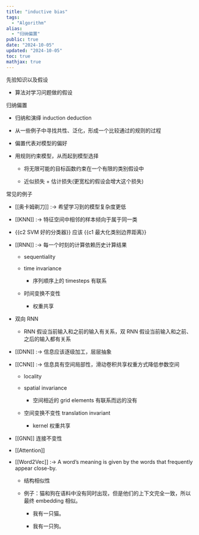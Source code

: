 ```yaml
---
title: "inductive bias"
tags:
  - "Algorithm"
alias:
  - "归纳偏置"
public: true
date: "2024-10-05"
updated: "2024-10-05"
toc: true
mathjax: true
---
```


先验知识以及假设

  + 算法对学习问题做的假设

归纳偏置

  + 归纳和演绎 induction deduction

  + 从一些例子中寻找共性、泛化，形成一个比较通过的规则的过程

  + 偏置代表对模型的偏好

  + 用规则约束模型，从而起到模型选择

    + 将无限可能的目标函数约束在一个有限的类别假设中

    + 近似损失 + 估计损失(更宽松的假设会增大这个损失)

常见的例子

  + [[奥卡姆剃刀]] :-> 希望学习到的模型复杂度更低
  + [[KNN]] :-> 特征空间中相邻的样本倾向于属于同一类
  + {{c2 SVM 好的分类器}} 应该 {{c1 最大化类别边界距离}}
  + [[RNN]] :-> 每一个时刻的计算依赖历史计算结果
    + sequentiality

    + time invariance

      + 序列顺序上的 timesteps 有联系

    + 时间变换不变性

      + 权重共享

  + 双向 RNN

    + RNN 假设当前输入和之前的输入有关系，双 RNN 假设当前输入和之前、之后的输入都有关系

  + [[DNN]] :-> 信息应该逐级加工，层层抽象
  + [[CNN]] :-> 信息具有空间局部性，滑动卷积共享权重方式降低参数空间
    + locality

    + spatial invariance

      + 空间相近的 grid elements 有联系而远的没有

    + 空间变换不变性 translation invariant

      + kernel 权重共享

  + [[GNN]] 连接不变性

  + [[Attention]]

  + [[Word2Vec]] :-> A word’s meaning is given by the words that frequently appear close-by.
    + 结构相似性

    + 例子：猫和狗在语料中没有同时出现，但是他们的上下文完全一致，所以最终 embedding 相似。

      + 我有一只猫。

      + 我有一只狗。
